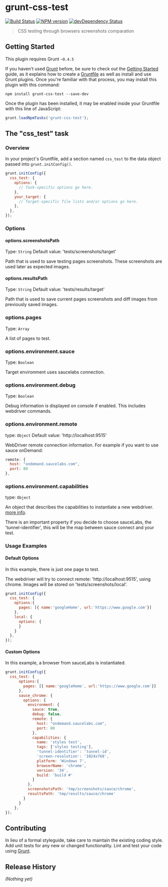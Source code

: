 # grunt-css-test
[![Build Status](https://travis-ci.org/adcarabajal/grunt-css-test.png)](https://travis-ci.org/adcarabajal/grunt-css-test)
[![NPM version](https://badge.fury.io/js/grunt-css-test.png)](http://badge.fury.io/js/grunt-css-test)
[![devDependency Status](https://david-dm.org/adcarabajal/grunt-css-test/dev-status.png)](https://david-dm.org/adcarabajal/grunt-css-test)

> CSS testing through browsers screenshots comparation

## Getting Started
This plugin requires Grunt `~0.4.5`

If you haven't used [Grunt](http://gruntjs.com/) before, be sure to check out the [Getting Started](http://gruntjs.com/getting-started) guide, as it explains how to create a [Gruntfile](http://gruntjs.com/sample-gruntfile) as well as install and use Grunt plugins. Once you're familiar with that process, you may install this plugin with this command:

```shell
npm install grunt-css-test --save-dev
```

Once the plugin has been installed, it may be enabled inside your Gruntfile with this line of JavaScript:

```js
grunt.loadNpmTasks('grunt-css-test');
```

## The "css_test" task

### Overview
In your project's Gruntfile, add a section named `css_test` to the data object passed into `grunt.initConfig()`.

```js
grunt.initConfig({
  css_test: {
    options: {
      // Task-specific options go here.
    },
    your_target: {
      // Target-specific file lists and/or options go here.
    },
  },
});
```

### Options

#### options.screenshotsPath
Type: `String`
Default value: 'tests/screenshots/target'

Path that is used to save testing pages screenshots. These screenshots are used later as expected images.

#### options.resultsPath
Type: `String`
Default value: 'tests/results/target'

Path that is used to save current pages screenshots and diff images from previously saved images.

### options.pages
Type: `Array`

A list of pages to test.

### options.environment.sauce
Type: `Boolean`

Target environment uses saucelabs connection.

### options.environment.debug
Type: `Boolean`

Debug information is displayed on console if enabled. This includes webdriver commands.

### options.environment.remote
type: `Object`
Default value: 'http://localhost:9515'

WebDriver remote connection information. 
For example if you want to use sauce onDemand:

```js
remote: {
  host: "ondemand.saucelabs.com",
  port: 80
},
```

### options.environment.capabilities
type: `Object`

An object that describes the capabilities to instantiate a new webdriver.
[more info](https://code.google.com/p/selenium/wiki/DesiredCapabilities).

There is an important property if you decide to choose sauceLabs, the 'tunnel-identifier', this will be the map between sauce connect and your test.

### Usage Examples

#### Default Options
In this example, there is just one page to test.

The webdriver will try to connect remote: 'http://localhost:9515', using chrome.
Images will be stored on 'tests/screenshots/local'.      

```js
grunt.initConfig({
  css_test: {
    options:{
      pages: [{ name:'googleHome', url:'https://www.google.com'}]
    },
    local: {
      options: {
      }
    }
  },
});
```

#### Custom Options
In this example, a browser from sauceLabs is instantiated.

```js
grunt.initConfig({
  css_test: {
      options:{
        pages: [{ name:'googleHome', url:'https://www.google.com'}]
      },
      sauce_chrome: {
        options: {
          environment: {
            sauce: true,
            debug: false,
            remote: {
              host: "ondemand.saucelabs.com",
              port: 80
            },
            capabilities: {
              name: 'styles test',
              tags: ['styles testing'],
              'tunnel-identifier': 'tunnel-id',
              'screen-resolution': '1024x768',
              platform: 'Windows 7',
              browserName: 'chrome',
              version: '34',
              build: 'build #'
            }
          },
          screenshotsPath: 'tmp/screenshots/sauce/chrome',
          resultsPath: 'tmp/results/sauce/chrome'
        }
      }
    },
});
```

## Contributing
In lieu of a formal styleguide, take care to maintain the existing coding style. Add unit tests for any new or changed functionality. Lint and test your code using [Grunt](http://gruntjs.com/).

## Release History
_(Nothing yet)_

[Grunt]: http://gruntjs.com/
[Gruntfile.js]: https://github.com/dfernandez79/grunt-filetransform/blob/master/Gruntfile.js
